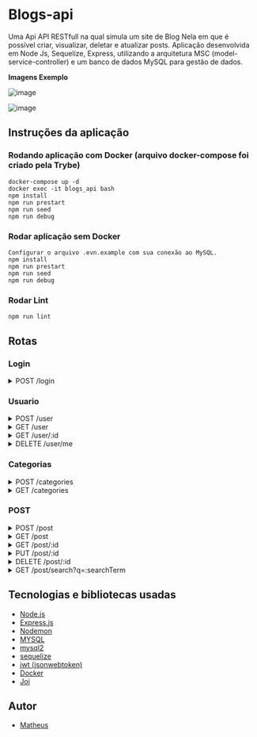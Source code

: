 <h1>Blogs-api</h1>

 <p>Uma Api API RESTfull na qual simula um site de Blog Nela em que é possível criar, visualizar, deletar e atualizar posts. Aplicação desenvolvida em Node Js, Sequelize, Express, utilizando a arquitetura MSC (model-service-controller) e um banco de dados MySQL para gestão de dados.</p>
 
 
<summary><strong>Imagens Exemplo</strong></summary> 

![image](https://user-images.githubusercontent.com/99821267/194871959-fd85deb6-9cd8-4580-9915-8cee0916cd80.png)

![image](https://user-images.githubusercontent.com/99821267/194872527-c0e5a851-3771-4e17-9dd3-5cf449d1f675.png)


<h2> Instruções da aplicação </h2>

### Rodando aplicação com Docker (arquivo docker-compose foi criado pela Trybe)
```
docker-compose up -d
docker exec -it blogs_api bash
npm install
npm run prestart
npm run seed
npm run debug

```

### Rodar aplicação sem Docker
```
Configurar o arquivo .evn.example com sua conexão ao MySQL.
npm install
npm run prestart
npm run seed
npm run debug

```

### Rodar Lint
```
npm run lint
```

<h2>Rotas </h2>

### Login
<details>
 <summary>POST /login</summary>
 
- Fazer login
- O corpo da requisição deverá seguir o formato abaixo:
 
```JSON
 {
  "email": "lewishamilton@gmail.com",
  "password": "123456"
}
 
```

</details>

<!-- ------------------------------------------------------------- -->

<!-- ------------------------------------------------------------- -->

### Usuario
<details>
 <summary>POST /user</summary>
 
- Cadastrando novo usuario
- O corpo da requisição deverá seguir o formato abaixo:
 
```JSON
{
  "displayName": "Brett Wiltshire",
  "email": "brett@email.com",
  "password": "123456",
  "image": "http://4.bp.blogspot.com/_YA50adQ-7vQ/S1gfR_6ufpI/AAAAAAAAAAk/1ErJGgRWZDg/S45/brett.png"
  // a imagem não é obrigatória
}
 
```
- Após cadastrar com sucesso recebera um token: (exemplo de token)
 
 ```JSON
  {
    "token": "eyJhbGciOiJIUzI1NiIsInR5cCI6IkpXVCJ9.eyJwYXlsb2FkIjp7ImlkIjo1LCJkaXNwbGF5TmFtZSI6InVzdWFyaW8gZGUgdGVzdGUiLCJlbWFpbCI6InRlc3RlQGVtYWlsLmNvbSIsImltYWdlIjoibnVsbCJ9LCJpYXQiOjE2MjAyNDQxODcsImV4cCI6MTYyMDY3NjE4N30.Roc4byj6mYakYqd9LTCozU1hd9k_Vw5IWKGL4hcCVG8"
  }
 
``` 
 </details>
 
<!-- ------------------------------------------------------------- -->
 
<details>
 <summary>GET /user</summary>
 
- Listando todos os usuários
- Deve estar logado com um token ativo: (exemplo de token)
 
 ```JSON
  {
    "token": "eyJhbGciOiJIUzI1NiIsInR5cCI6IkpXVCJ9.eyJwYXlsb2FkIjp7ImlkIjo1LCJkaXNwbGF5TmFtZSI6InVzdWFyaW8gZGUgdGVzdGUiLCJlbWFpbCI6InRlc3RlQGVtYWlsLmNvbSIsImltYWdlIjoibnVsbCJ9LCJpYXQiOjE2MjAyNDQxODcsImV4cCI6MTYyMDY3NjE4N30.Roc4byj6mYakYqd9LTCozU1hd9k_Vw5IWKGL4hcCVG8"
  }
 
``` 
 </details>
 
<!-- ------------------------------------------------------------- -->

<details>
 <summary>GET /user/:id</summary>
 
- Listando um usuário pelo id vindo da url
- Deve estar logado com um token ativo: (exemplo de token)
 
 ```JSON
  {
    "token": "eyJhbGciOiJIUzI1NiIsInR5cCI6IkpXVCJ9.eyJwYXlsb2FkIjp7ImlkIjo1LCJkaXNwbGF5TmFtZSI6InVzdWFyaW8gZGUgdGVzdGUiLCJlbWFpbCI6InRlc3RlQGVtYWlsLmNvbSIsImltYWdlIjoibnVsbCJ9LCJpYXQiOjE2MjAyNDQxODcsImV4cCI6MTYyMDY3NjE4N30.Roc4byj6mYakYqd9LTCozU1hd9k_Vw5IWKGL4hcCVG8"
  }
 
``` 
 </details>
 
 <!-- ------------------------------------------------------------- -->
 
 <details>
 <summary>DELETE /user/me</summary>
 
- Deletando um usuario do banco de dados baseado no id se ele existir
- Só é possivel deletar um usuario caso a pessoa seja dona dele 
- Deve estar logado com um token ativo: (exemplo de token) 
 
```JSON
  {
    "token": "eyJhbGciOiJIUzI1NiIsInR5cCI6IkpXVCJ9.eyJwYXlsb2FkIjp7ImlkIjo1LCJkaXNwbGF5TmFtZSI6InVzdWFyaW8gZGUgdGVzdGUiLCJlbWFpbCI6InRlc3RlQGVtYWlsLmNvbSIsImltYWdlIjoibnVsbCJ9LCJpYXQiOjE2MjAyNDQxODcsImV4cCI6MTYyMDY3NjE4N30.Roc4byj6mYakYqd9LTCozU1hd9k_Vw5IWKGL4hcCVG8"
  }
 
``` 
 </details>
 
<!-- ------------------------------------------------------------- -->

<!-- ------------------------------------------------------------- -->

### Categorias

<details>
 <summary>POST /categories</summary>
 
- Adicionando uma nova categoria na tabela
- O corpo da requisição deverá seguir o formato abaixo:
 
 ``` JSON
 {
  "name": "Typescript"
}
 
```

- Deve estar logado com um token ativo: (exemplo de token)
 
 ```JSON
  {
    "token": "eyJhbGciOiJIUzI1NiIsInR5cCI6IkpXVCJ9.eyJwYXlsb2FkIjp7ImlkIjo1LCJkaXNwbGF5TmFtZSI6InVzdWFyaW8gZGUgdGVzdGUiLCJlbWFpbCI6InRlc3RlQGVtYWlsLmNvbSIsImltYWdlIjoibnVsbCJ9LCJpYXQiOjE2MjAyNDQxODcsImV4cCI6MTYyMDY3NjE4N30.Roc4byj6mYakYqd9LTCozU1hd9k_Vw5IWKGL4hcCVG8"
  }
 
``` 
 </details>
 
<!-- ------------------------------------------------------------- -->

<details>
 <summary>GET /categories</summary>
 
- Listando todas as categorias do banco de dados
- Deve estar logado com um token ativo: (exemplo de token)
 
 ```JSON
  {
    "token": "eyJhbGciOiJIUzI1NiIsInR5cCI6IkpXVCJ9.eyJwYXlsb2FkIjp7ImlkIjo1LCJkaXNwbGF5TmFtZSI6InVzdWFyaW8gZGUgdGVzdGUiLCJlbWFpbCI6InRlc3RlQGVtYWlsLmNvbSIsImltYWdlIjoibnVsbCJ9LCJpYXQiOjE2MjAyNDQxODcsImV4cCI6MTYyMDY3NjE4N30.Roc4byj6mYakYqd9LTCozU1hd9k_Vw5IWKGL4hcCVG8"
  }
 
``` 
 </details>
 
<!-- ------------------------------------------------------------- -->

<!-- ------------------------------------------------------------- -->

### POST

<details>
 <summary>POST /post</summary>
 
- adicionando um novo blog post e vinculando-o às categorias em suas tabelas no banco de dados;
- O corpo da requisição deverá seguir o formato abaixo:
 
 ```JSON
 {
  "title": "Latest updates, August 1st",
  "content": "The whole text for the blog post goes here in this key",
  "categoryIds": [1, 2]
}
 
```
 
- Deve estar logado com um token ativo: (exemplo de token)
 
 ```JSON
  {
    "token": "eyJhbGciOiJIUzI1NiIsInR5cCI6IkpXVCJ9.eyJwYXlsb2FkIjp7ImlkIjo1LCJkaXNwbGF5TmFtZSI6InVzdWFyaW8gZGUgdGVzdGUiLCJlbWFpbCI6InRlc3RlQGVtYWlsLmNvbSIsImltYWdlIjoibnVsbCJ9LCJpYXQiOjE2MjAyNDQxODcsImV4cCI6MTYyMDY3NjE4N30.Roc4byj6mYakYqd9LTCozU1hd9k_Vw5IWKGL4hcCVG8"
  }
 
``` 
 </details>
 
<!-- ------------------------------------------------------------- -->

<details>
 <summary>GET /post</summary>
 
- Listando todos os blogs post, user dono dele e as categorias do banco de dados
- Deve estar logado com um token ativo: (exemplo de token)
 
 ```JSON
  {
    "token": "eyJhbGciOiJIUzI1NiIsInR5cCI6IkpXVCJ9.eyJwYXlsb2FkIjp7ImlkIjo1LCJkaXNwbGF5TmFtZSI6InVzdWFyaW8gZGUgdGVzdGUiLCJlbWFpbCI6InRlc3RlQGVtYWlsLmNvbSIsImltYWdlIjoibnVsbCJ9LCJpYXQiOjE2MjAyNDQxODcsImV4cCI6MTYyMDY3NjE4N30.Roc4byj6mYakYqd9LTCozU1hd9k_Vw5IWKGL4hcCVG8"
  }
 
``` 
 </details>
 
<!-- ------------------------------------------------------------- -->

<details>
 <summary>GET /post/:id</summary>
 
- Listando o blog post baseado no id do banco de dados se ele existir
- Deve estar logado com um token ativo: (exemplo de token)
 
 ```JSON
  {
    "token": "eyJhbGciOiJIUzI1NiIsInR5cCI6IkpXVCJ9.eyJwYXlsb2FkIjp7ImlkIjo1LCJkaXNwbGF5TmFtZSI6InVzdWFyaW8gZGUgdGVzdGUiLCJlbWFpbCI6InRlc3RlQGVtYWlsLmNvbSIsImltYWdlIjoibnVsbCJ9LCJpYXQiOjE2MjAyNDQxODcsImV4cCI6MTYyMDY3NjE4N30.Roc4byj6mYakYqd9LTCozU1hd9k_Vw5IWKGL4hcCVG8"
  }
 
``` 
 </details>
 
<!-- ------------------------------------------------------------- -->

<details>
 <summary>PUT /post/:id</summary>
 
- Alterar um post do banco de dados baseado no id se ele existir;
- Listando o blog post baseado no id do banco de dados se ele existir
- Só é possivel fazer alteração de um blog post caso a pessoa seja dona dele
- O corpo da requisição deverá seguir o formato abaixo
 
 ```JSON
 {
  "title": "Latest updates, August 1st",
  "content": "The whole text for the blog post goes here in this key"
}
 
 ```
 
- Deve estar logado com um token ativo: (exemplo de token) 
 
```JSON
  {
    "token": "eyJhbGciOiJIUzI1NiIsInR5cCI6IkpXVCJ9.eyJwYXlsb2FkIjp7ImlkIjo1LCJkaXNwbGF5TmFtZSI6InVzdWFyaW8gZGUgdGVzdGUiLCJlbWFpbCI6InRlc3RlQGVtYWlsLmNvbSIsImltYWdlIjoibnVsbCJ9LCJpYXQiOjE2MjAyNDQxODcsImV4cCI6MTYyMDY3NjE4N30.Roc4byj6mYakYqd9LTCozU1hd9k_Vw5IWKGL4hcCVG8"
  }
 
``` 
 </details>
 
<!-- ------------------------------------------------------------- -->

<details>
 <summary>DELETE /post/:id</summary>
 
- Deletando um post do banco de dados baseado no id se ele existir;
- Deletando o blog post baseado no id do banco de dados se ele existir
- Só é possivel deletar um blog post caso a pessoa seja dona dele 
- Deve estar logado com um token ativo: (exemplo de token) 
 
```JSON
  {
    "token": "eyJhbGciOiJIUzI1NiIsInR5cCI6IkpXVCJ9.eyJwYXlsb2FkIjp7ImlkIjo1LCJkaXNwbGF5TmFtZSI6InVzdWFyaW8gZGUgdGVzdGUiLCJlbWFpbCI6InRlc3RlQGVtYWlsLmNvbSIsImltYWdlIjoibnVsbCJ9LCJpYXQiOjE2MjAyNDQxODcsImV4cCI6MTYyMDY3NjE4N30.Roc4byj6mYakYqd9LTCozU1hd9k_Vw5IWKGL4hcCVG8"
  }
 
``` 
 </details>
 
<!-- ------------------------------------------------------------- -->

 <details>
 <summary>GET /post/search?q=:searchTerm</summary>
 
- Listando os blogs post baseados no q passado pela url do endpoint no do banco de dados, se ele existir
- Deve estar logado com um token ativo: (exemplo de token) 
 
```JSON
  {
    "token": "eyJhbGciOiJIUzI1NiIsInR5cCI6IkpXVCJ9.eyJwYXlsb2FkIjp7ImlkIjo1LCJkaXNwbGF5TmFtZSI6InVzdWFyaW8gZGUgdGVzdGUiLCJlbWFpbCI6InRlc3RlQGVtYWlsLmNvbSIsImltYWdlIjoibnVsbCJ9LCJpYXQiOjE2MjAyNDQxODcsImV4cCI6MTYyMDY3NjE4N30.Roc4byj6mYakYqd9LTCozU1hd9k_Vw5IWKGL4hcCVG8"
  }
 
``` 
 </details>


<h2> Tecnologias e bibliotecas usadas </h2>

<!-- ------------------------------------------------------------- -->


- [Node.js](https://nodejs.org/en/)
- [Express.js](https://expressjs.com/)
- [Nodemon](https://nodemon.io/)
- [MYSQL](https://www.mysqltutorial.org/)
- [mysql2](https://www.npmjs.com/package/mysql2)
- [sequelize](https://sequelize.org/)
- [jwt (jsonwebtoken)](https://jwt.io/)
- [Docker](https://www.docker.com/)
- [Joi](https://joi.dev/api/?v=17.6.1)


## Autor 
- [Matheus](https://github.com/MatheusNF123)

